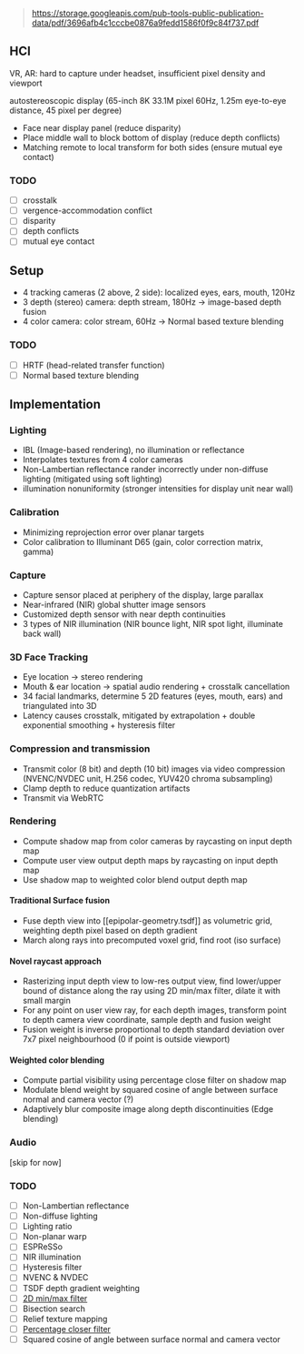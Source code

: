 
> https://storage.googleapis.com/pub-tools-public-publication-data/pdf/3696afb4c1cccbe0876a9fedd1586f0f9c84f737.pdf

## HCI
VR, AR: hard to capture under headset, insufficient pixel density and viewport

autostereoscopic display (65-inch 8K 33.1M pixel 60Hz, 1.25m eye-to-eye distance, 45 pixel per degree)

- Face near display panel (reduce disparity)
- Place middle wall to block bottom of display (reduce depth conflicts)
- Matching remote to local transform for both sides (ensure mutual eye contact)

### TODO
- [ ] crosstalk
- [ ] vergence-accommodation conflict
- [ ] disparity
- [ ] depth conflicts
- [ ] mutual eye contact

## Setup
- 4 tracking cameras (2 above, 2 side): localized eyes, ears, mouth, 120Hz
- 3 depth (stereo) camera: depth stream, 180Hz -> image-based depth fusion
- 4 color camera: color stream, 60Hz -> Normal based texture blending

### TODO
- [ ] HRTF (head-related transfer function)
- [ ] Normal based texture blending

## Implementation

### Lighting
- IBL (Image-based rendering), no illumination or reflectance
- Interpolates textures from 4 color cameras
- Non-Lambertian reflectance rander incorrectly under non-diffuse lighting (mitigated using soft lighting)
- illumination nonuniformity (stronger intensities for display unit near wall)

### Calibration
- Minimizing reprojection error over planar targets
- Color calibration to Illuminant D65 (gain, color correction matrix, gamma)

### Capture
- Capture sensor placed at periphery of the display, large parallax
- Near-infrared (NIR) global shutter image sensors
- Customized depth sensor with near depth continuities
- 3 types of NIR illumination (NIR bounce light, NIR spot light, illuminate back wall)

### 3D Face Tracking
- Eye location -> stereo rendering
- Mouth & ear location -> spatial audio rendering + crosstalk cancellation
- 34 facial landmarks, determine 5 2D features (eyes, mouth, ears) and triangulated into 3D
- Latency causes crosstalk, mitigated by extrapolation + double exponential smoothing + hysteresis filter

### Compression and transmission
- Transmit color (8 bit) and depth (10 bit) images via video compression (NVENC/NVDEC unit, H.256 codec, YUV420 chroma subsampling)
- Clamp depth to reduce quantization artifacts
- Transmit via WebRTC

### Rendering
- Compute shadow map from color cameras by raycasting on input depth map
- Compute user view output depth maps by raycasting on input depth map
- Use shadow map to weighted color blend output depth map

#### Traditional Surface fusion
- Fuse depth view into [[epipolar-geometry.tsdf]] as volumetric grid, weighting depth pixel based on depth gradient
- March along rays into precomputed voxel grid, find root (iso surface)

#### Novel raycast approach
- Rasterizing input depth view to low-res output view, find lower/upper bound of distance along the ray using 2D min/max filter, dilate it with small margin
- For any point on user view ray, for each depth images, transform point to depth camera view coordinate, sample depth and fusion weight
- Fusion weight is inverse proportional to depth standard deviation over 7x7 pixel neighbourhood (0 if point is outside viewport)

#### Weighted color blending
- Compute partial visibility using percentage close filter on shadow map
- Modulate blend weight by squared cosine of angle between surface normal and camera vector (?)
- Adaptively blur composite image along depth discontinuities (Edge blending)

### Audio
[skip for now]

### TODO
- [ ] Non-Lambertian reflectance
- [ ] Non-diffuse lighting
- [ ] Lighting ratio
- [ ] Non-planar warp
- [ ] ESPReSSo
- [ ] NIR illumination
- [ ] Hysteresis filter
- [ ] NVENC & NVDEC
- [ ] TSDF depth gradient weighting
- [ ] [2D min/max filter](http://www.code-spot.co.za/2011/01/24/2d-minimum-and-maximum-filters-algorithms-and-implementation-issues/)
- [ ] Bisection search
- [ ] Relief texture mapping
- [ ] [Percentage closer filter](https://developer.nvidia.com/gpugems/gpugems/part-ii-lighting-and-shadows/chapter-11-shadow-map-antialiasing)
- [ ] Squared cosine of angle between surface normal and camera vector
